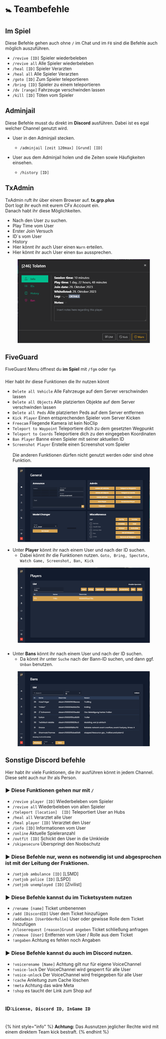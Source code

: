 # 🚼 Teambefehle 

## Im Spiel 

Diese Befehle gehen auch ohne ``/`` im Chat und im ``F8`` sind die Befehle auch möglich auszuführen. 

+ ``/revive [ID]`` Spieler wiederbeleben 
+ ``/revive all`` Alle Spieler wiederbeleben
+ ``/heal [ID]`` Spieler Verarzten 
+ ``/heal all`` Alle Spieler Verarzten
+ ``/goto [ID]`` Zum Spieler teleportieren 
+ ``/bring [ID}`` Spieler zu einem teleportieren 
+ ``/dv [range]``  Fahrzeuge verschwinden lassen 
+ ``/kill [ID]`` Töten vom Spieler

## Adminjail

Diese Befehle musst du direkt im **Discord** ausführen. Dabei ist es egal welcher Channel genutzt wird.

* User in den Adminjail stecken.
  * ``/adminjail [zeit 120max] [Grund] [ID]``


* User aus dem Adminjail holen und die Zeiten sowie Häufigkeiten einsehen.
  * ``/history [ID]``

## TxAdmin

TxAdmin ruft ihr über einem Browser auf. **tx.grp.plus** \
Dort logt ihr euch mit eurem CFx Account ein. \
Danach habt ihr diese Möglichkeiten.

+ Nach den User zu suchen. 
+ Play Time vom User
+ Erster Join Versuch
+ ID´s vom User
+ History
+ Hier könnt ihr auch User einen ``Warn`` erteilen.
+ Hier könnt ihr auch User einen ``Ban`` aussprechen.

<figure><img src="../.gitbook/assets/commands/tx admin.png" alt=""><figcaption></figcaption></figure>

## FiveGuard

FiveGuard Menu öffnest du **im Spiel** mit ``/fgm`` oder ``fgm``

###

Hier habt ihr diese Funktionen die Ihr nutzen könnt
+ ``Delete all Vehicle`` Alle Fahrzeuge auf dem Server verschwinden lassen
+ ``Delete all Objects`` Alle platzierten Objekte auf dem Server verschwinden lassen
+ ``Delete all Peds`` Alle platzierten Peds auf dem Server entfernen
+ ``Kick Player`` Einen entsprechenden Spieler vom Server Kicken
+ ``Freecam`` Fliegende Kamera ist kein NoClip
+ ``Teleport to Waypoint`` Teleportiere dich zu dem gesetzten Wegpunkt
+ ``Teleport to Coords`` Teleportiere dich zu den eingegeben Koordinaten 
+ ``Ban Player`` Banne einen Spieler mit seiner aktuellen ID
+ ``Screenshot Player`` Erstelle einen Screenshot vom Spieler \
\
Die anderen Funktionen dürfen nicht genutzt werden oder sind ohne Funktion.

<figure><img src="../.gitbook/assets/commands/fgm start menu.png" alt=""><figcaption></figcaption></figure>

+ Unter **Player** könnt ihr nach einem User und nach der ID suchen. 
  + Dabei könnt ihr die Funktionen nutzen. ``Goto, Bring, Spectate, Watch Game, Screenshot, Ban, Kick``

<figure><img src="../.gitbook/assets/commands/FGM Menu.png" alt=""><figcaption></figcaption></figure>

###

+ Unter **Bans** könnt ihr nach einem User und nach der ID suchen.
    + Da könnt ihr unter ``Suche`` nach der Bann-ID suchen, und dann ggf. ``Unban`` benutzen.

<figure><img src="../.gitbook/assets/commands/fgm bans.png" alt=""><figcaption></figcaption></figure>

###

## Sonstige Discord befehle

Hier habt ihr viele Funktionen, die ihr ausführen könnt in jedem Channel. \
Diese seht auch nur Ihr als Person.

### ► Diese Funktionen gehen nur mit ``/``
+ ``/revive player [ID]`` Wiederbeleben vom Spieler
+ ``/revive all`` Wiederbeleben von allen Spieler
+ ``/teleport [location]  [ID]`` Teleportiert User an Hubs
+ ``/heal all`` Verarztet alle User
+ ``/heal player [ID]`` Verarztet den User
+ ``/info [ID]`` Informationen vom User
+ ``/online`` Aktuelle Spieleranzahl
+ ``/outfit [ID]`` Schickt den User in die Umkleide
+ ``/skipesecure`` Überspringt den Noobschutz

### ► Diese Befehle nur, wenn es notwendig ist und abgesprochen ist mit der Leitung der Fraktionen.
+ ``/setjob ambulance [ID]`` [LSMD]
+ ``/setjob police [ID]`` [LSPD]
+ ``/setjob unemployed [ID]`` [Zivilist]

### ► Diese Befehle kannst du im Ticketsystem nutzen
+ ``/rename [name]`` Ticket umbenennen
+ ``/add [DiscordID]`` User dem Ticket hinzufügen
+ ``/addadmin [UserOderRolle]`` User oder gewisse Rolle dem Ticket hinzufügen
+ ``/closerequest [reason]Grund angeben`` Ticket schließung anfragen
+ ``/remove [User]`` Entfernen vom User / Rolle aus dem Ticket
+ ``!angaben`` Achtung es fehlen noch Angaben


### ► Diese Befehle kannst du auch im Discord nutzen.
+ ``!voicerename [Name]`` Achtung gilt nur für eigene VoiceChannel
+ ``!voice-lock`` Der VoiceChannel wird gesperrt für alle User
+ ``!voice-unlock`` Der VoiceChannel wird freigegeben für alle User
+ ``!cache`` Anleitung zum Cache löschen
+ ``!meta`` Achtung das wäre Meta
+ ``!shop`` es taucht der Link zum Shop auf

#

### ID:``License, Discord ID, InGame ID``

#

{% hint style="info" %}
**Achtung:** Das Ausnutzen jeglicher Rechte wird mit einem direktem Team kick bestraft.
{% endhint %}
